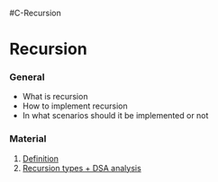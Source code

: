 #C-Recursion

<h1>Recursion</h1>
<h3>General</h3>
<ul>
<li>What is recursion</li>
<li>How to implement recursion</li>
<li>In what scenarios should it be implemented or not</li>
</ul>

<h3>Material</h3>
<ol>
<li><a href="https://www.tutorialspoint.com/cprogramming/c_recursion.htm">Definition</a></li>
<li><a href="https://www.geeksforgeeks.org/introduction-to-recursion-data-structure-and-algorithm-tutorials/">Recursion types + DSA analysis</a></li>
</ol>
